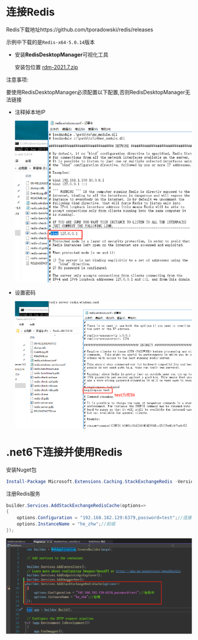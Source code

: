 # 连接Redis

Redis下载地址https://github.com/tporadowski/redis/releases

示例中下载的是`Redis-x64-5.0.14`版本

- 安装**RedisDesktopManager**可视化工具

  安装包位置 [rdm-2021.7.zip](工具\rdm-2021.7.zip) 

注意事项:

要使用RedisDesktopManager必须配置以下配置,否则RedisDesktopManager无法链接

- 注释掉本地IP

  ![image-20220125210756201](images\image-20220125210756201.png)

- 设置密码

  ![image-20220125210501219](images\image-20220125210501219.png)

# .net6下连接并使用Redis

安装Nuget包

```powershell
Install-Package Microsoft.Extensions.Caching.StackExchangeRedis -Version 6.0.1
```

注册Redis服务

```C#
builder.Services.AddStackExchangeRedisCache(options=>
{
    options.Configuration = "192.168.182.129:6379,password=test";//连接串
    options.InstanceName = "he_zhw";//前缀
});
```

![image-20220125215337671](images\image-20220125215337671.png)

